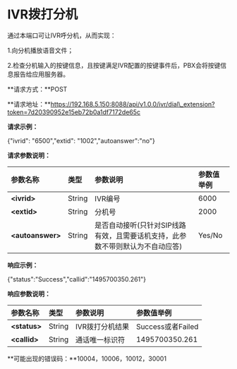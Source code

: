

# IVR拨打分机

通过本端口可让IVR呼分机，从而实现：

1.向分机播放语音文件；

2.检查分机输入的按键信息，且按键满足IVR配置的按键事件后，PBX会将按键信息报告给应用服务器。

**请求方式：**POST

**请求地址：**https://192.168.5.150:8088/api/v1.0.0/ivr/dial\_extension?token=7d20390952e15eb72b0a1df7172de65c

**请求示例：**

{"ivrid": "6500","extid": "1002","autoanswer":"no"}

**请求参数说明：**

| 参数名称 | 类型 | 参数说明 | 参数值举例 |
| :--- | :--- | :--- | :--- |
| **&lt;ivrid&gt;** | String | IVR编号 | 6000 |
| **&lt;extid&gt;** | String | 分机号 | 2000 |
| **&lt;autoanswer&gt;** | String | 是否自动接听\(只针对SIP线路有效，且需要话机支持，此参数不带则默认为不自动应答\) | Yes/No |

**响应示例：**

{"status":"Success","callid":"1495700350.261"}

**响应参数说明：**

| 参数名称 | 类型 | 参数说明 | 参数值举例 |
| :--- | :--- | :--- | :--- |
| **&lt;status&gt;** | String | IVR拨打分机结果 | Success或者Failed |
| **&lt;callid&gt;** | String | 通话唯一标识符 | 1495700350.261 |

**可能出现的错误码：**10004，10006，10012，30001

